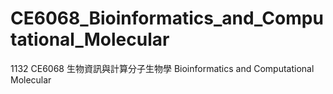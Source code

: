 # CE6068_Bioinformatics_and_Computational_Molecular

1132 CE6068 生物資訊與計算分子生物學 Bioinformatics and Computational Molecular
